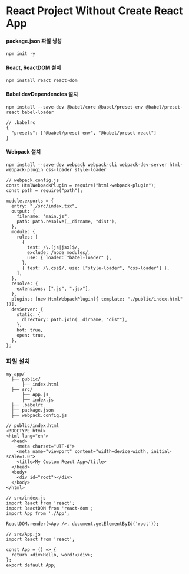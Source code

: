# React Project Without Create React App

#### package.json 파일 생성

`npm init -y`

#### React, ReactDOM 설치

`npm install react react-dom`

#### Babel devDependencies 설치

`npm install --save-dev @babel/core @babel/preset-env @babel/preset-react babel-loader`

```
// .babelrc
{
  "presets": ["@babel/preset-env", "@babel/preset-react"]
}
```

#### Webpack 설치

`npm install --save-dev webpack webpack-cli webpack-dev-server html-webpack-plugin css-loader style-loader`

```
// webpack.config.js
const HtmlWebpackPlugin = require("html-webpack-plugin");
const path = require("path");

module.exports = {
  entry: "./src/index.tsx",
  output: {
    filename: "main.js",
    path: path.resolve(__dirname, "dist"),
  },
  module: {
    rules: [
      {
        test: /\.(js|jsx)$/,
        exclude: /node_modules/,
        use: { loader: "babel-loader" },
      },
      { test: /\.css$/, use: ["style-loader", "css-loader"] },
    ],
  },
  resolve: {
    extensions: [".js", ".jsx"],
  },
  plugins: [new HtmlWebpackPlugin({ template: "./public/index.html" })],
  devServer: {
    static: {
      directory: path.join(__dirname, "dist"),
    },
    hot: true,
    open: true,
  },
};
```

### 파일 설치

```
my-app/
  ├── public/
      ├── index.html
  ├── src/
      ├── App.js
      ├── index.js
  ├── .babelrc
  ├── package.json
  ├── webpack.config.js
```

```
// public/index.html
<!DOCTYPE html>
<html lang="en">
  <head>
    <meta charset="UTF-8">
    <meta name="viewport" content="width=device-width, initial-scale=1.0">
    <title>My Custom React App</title>
  </head>
  <body>
    <div id="root"></div>
  </body>
</html>
```

```
// src/index.js
import React from 'react';
import ReactDOM from 'react-dom';
import App from './App';

ReactDOM.render(<App />, document.getElementById('root'));
```

```
// src/App.js
import React from 'react';

const App = () => {
  return <div>Hello, word!</div>;
};
export default App;
```
